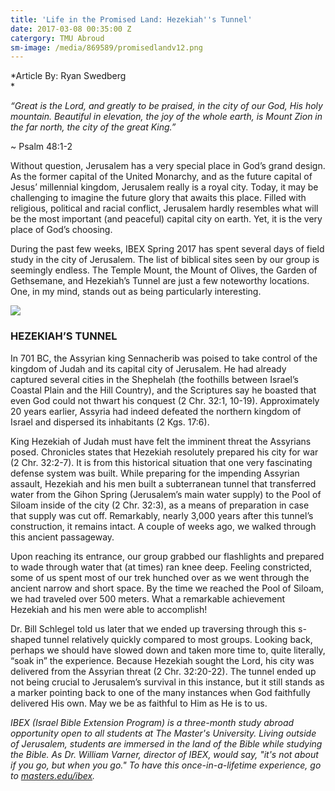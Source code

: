 ```yaml
---
title: 'Life in the Promised Land: Hezekiah''s Tunnel'
date: 2017-03-08 00:35:00 Z
catergory: TMU Abroud
sm-image: /media/869589/promisedlandv12.png
---
```


*Article By: Ryan Swedberg\
*

*“Great is the Lord, and greatly to be praised, in the city of our God, His holy mountain. Beautiful in elevation, the joy of the whole earth, is Mount Zion in the far north, the city of the great King.”*

\~ Psalm 48:1-2

Without question, Jerusalem has a very special place in God’s grand design. As the former capital of the United Monarchy, and as the future capital of Jesus’ millennial kingdom, Jerusalem really is a royal city. Today, it may be challenging to imagine the future glory that awaits this place. Filled with religious, political and racial conflict, Jerusalem hardly resembles what will be the most important (and peaceful) capital city on earth. Yet, it is the very place of God’s choosing.

During the past few weeks, IBEX Spring 2017 has spent several days of field study in the city of Jerusalem. The list of biblical sites seen by our group is seemingly endless. The Temple Mount, the Mount of Olives, the Garden of Gethsemane, and Hezekiah’s Tunnel are just a few noteworthy locations. One, in my mind, stands out as being particularly interesting.

![](http://www.masters.edu/media/869589/promisedlandv12.png?width=500&height=319.60784313725486)

### HEZEKIAH’S TUNNEL

In 701 BC, the Assyrian king Sennacherib was poised to take control of the kingdom of Judah and its capital city of Jerusalem. He had already captured several cities in the Shephelah (the foothills between Israel’s Coastal Plain and the Hill Country), and the Scriptures say he boasted that even God could not thwart his conquest (2 Chr. 32:1, 10-19). Approximately 20 years earlier, Assyria had indeed defeated the northern kingdom of Israel and dispersed its inhabitants (2 Kgs. 17:6).

King Hezekiah of Judah must have felt the imminent threat the Assyrians posed. Chronicles states that Hezekiah resolutely prepared his city for war (2 Chr. 32:2-7). It is from this historical situation that one very fascinating defense system was built. While preparing for the impending Assyrian assault, Hezekiah and his men built a subterranean tunnel that transferred water from the Gihon Spring (Jerusalem’s main water supply) to the Pool of Siloam inside of the city (2 Chr. 32:3), as a means of preparation in case that supply was cut off. Remarkably, nearly 3,000 years after this tunnel’s construction, it remains intact. A couple of weeks ago, we walked through this ancient passageway.

Upon reaching its entrance, our group grabbed our flashlights and prepared to wade through water that (at times) ran knee deep. Feeling constricted, some of us spent most of our trek hunched over as we went through the ancient narrow and short space. By the time we reached the Pool of Siloam, we had traveled over 500 meters. What a remarkable achievement Hezekiah and his men were able to accomplish!

Dr. Bill Schlegel told us later that we ended up traversing through this s-shaped tunnel relatively quickly compared to most groups. Looking back, perhaps we should have slowed down and taken more time to, quite literally, “soak in” the experience. Because Hezekiah sought the Lord, his city was delivered from the Assyrian threat (2 Chr. 32:20-22). The tunnel ended up not being crucial to Jerusalem’s survival in this instance, but it still stands as a marker pointing back to one of the many instances when God faithfully delivered His own. May we be as faithful to Him as He is to us.

*IBEX (Israel Bible Extension Program) is a three-month study abroad opportunity open to all students at The Master's University. Living outside of Jerusalem, students are immersed in the land of the Bible while studying the Bible. As Dr. William Varner, director of IBEX, would say, "it's not about if you go, but when you go." To have this once-in-a-lifetime experience, go to [masters.edu/ibex](http://www.masters.edu/ibex).*
